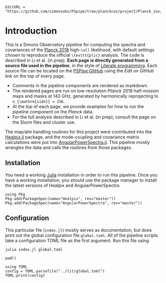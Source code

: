 ```@meta
EditURL = "https://github.com/simonsobs/PSpipe/tree/planckcov/project/Planck_cov//src/index.jl"
```

# Introduction
This is a Simons Observatory pipeline for computing the spectra and covariances of the
[Planck 2018](https://arxiv.org/abs/1907.12875) high-``\ell`` likelihood, with default
settings chosen to reproduce the official ``\texttt{plic}`` analysis. The
code is described in Li et al. (in prep). **Each page
is directly generated from a source file used in the pipeline**, in the style of
[Literate programming](https://en.wikipedia.org/wiki/Literate_programming). Each source
file can be located on the [PSPipe GitHub](https://github.com/simonsobs/PSpipe) using the
*Edit on GitHub* link on the top of every page.

* Comments in the pipeline components are rendered as markdown.
* The rendered pages are run on low-resolution *Planck* 2018 half-mission maps and masks
  at 143 GHz, generated by harmonically reprojecting to ``n_{\mathrm{side}} = 256``.
* At the top of each page, we provide examples for how to run the pipeline component
  on the *Planck* data.
* For the full analysis described in Li et al. (in prep), consult the page on the Slurm
  files and cluster use.

The map/alm handling routines for this project were contributed into
the [Healpix.jl](https://ziotom78.github.io/Healpix.jl/dev/) package, and the
mode-coupling and covariance matrix calculations were put into
[AngularPowerSpectra.jl](https://xzackli.github.io/AngularPowerSpectra.jl/dev/).
This pipeline mostly wrangles the data and calls the routines from those packages.

## Installation
You need a working [Julia](https://julialang.org/) installation in order to run this
pipeline. Once you have a working installation, you should use the package manager to
install the latest versions of Healpix and AngularPowerSpectra.

```@example index
using Pkg
Pkg.add(PackageSpec(name="Healpix", rev="master"))
Pkg.add(PackageSpec(name="AngularPowerSpectra", rev="master"))
```

## Configuration
This particular file (`index.jl`) mostly serves as documentation, but does print out the
global configuration file `global.toml`. All of the pipeline scripts take a configuration
TOML file as the first argument. Run this file using
```bash
julia index.jl global.toml
```

```@example index
pwd()
```

```@example index
using TOML
config = TOML.parsefile("../lit/global.toml")
TOML.print(config)
```

